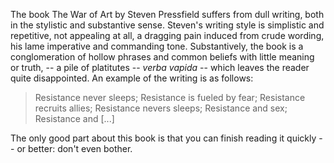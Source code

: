 
The book The War of Art by Steven Pressfield suffers from dull writing, both in the stylistic and substantive sense. Steven's writing style is simplistic and repetitive, not appealing at all, a dragging pain induced from crude wording, his lame imperative and commanding tone. Substantively, the book is a conglomeration of hollow phrases and common beliefs with little meaning or truth, -- a pile of platitutes -- *verba vapida* -- which leaves the reader quite disappointed. An example of the writing is as follows:

> Resistance never sleeps; 
Resistance is fueled by fear;
Resistance recruits allies;
Resistance nevers sleeps;
Resistance and sex;
Resistance and [...]

The only good part about this book is that you can finish reading it quickly -- or better: don't even bother.

